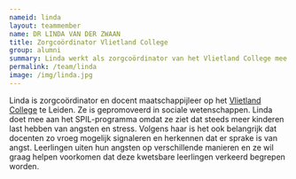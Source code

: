 ```yaml
---
nameid: linda
layout: teammember
name: DR LINDA VAN DER ZWAAN
title: Zorgcoördinator Vlietland College
group: alumni
summary: Linda werkt als zorgcoördinator van het Vlietland College mee aan het SPIL-programma
permalink: /team/linda
image: /img/linda.jpg
---
```


Linda is zorgcoördinator en docent maatschappijleer op het [Vlietland College](https://www.vlietlandcollege.nl/) te Leiden. Ze is gepromoveerd in sociale wetenschappen. Linda doet mee aan het SPIL-programma omdat ze ziet dat steeds meer kinderen last hebben van angsten en stress. Volgens haar is het ook belangrijk dat docenten zo vroeg mogelijk signaleren en herkennen dat er sprake is van angst. Leerlingen uiten hun angsten op verschillende manieren en ze wil graag helpen voorkomen dat deze kwetsbare leerlingen verkeerd begrepen worden.
